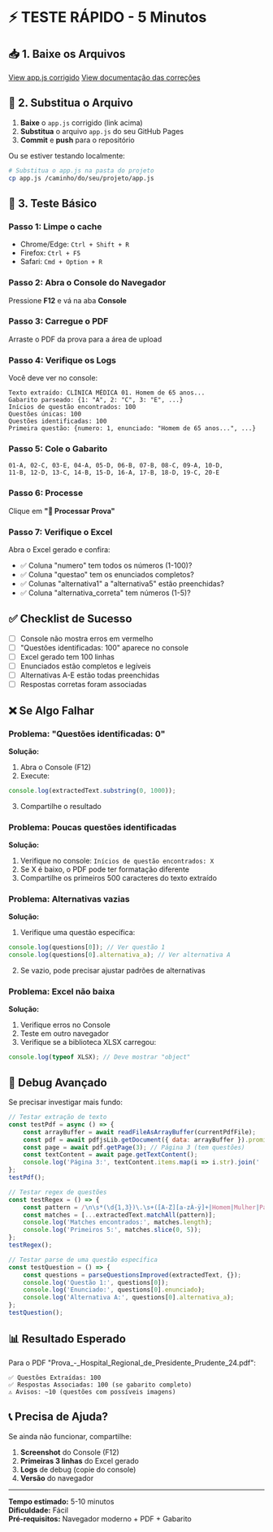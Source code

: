 # ⚡ TESTE RÁPIDO - 5 Minutos

## 📥 1. Baixe os Arquivos

[View app.js corrigido](computer:///mnt/user-data/outputs/app.js)
[View documentação das correções](computer:///mnt/user-data/outputs/CORRECOES_APLICADAS.md)

## 🔄 2. Substitua o Arquivo

1. **Baixe** o `app.js` corrigido (link acima)
2. **Substitua** o arquivo `app.js` do seu GitHub Pages
3. **Commit** e **push** para o repositório

Ou se estiver testando localmente:
```bash
# Substitua o app.js na pasta do projeto
cp app.js /caminho/do/seu/projeto/app.js
```

## 🧪 3. Teste Básico

### Passo 1: Limpe o cache
- Chrome/Edge: `Ctrl + Shift + R`
- Firefox: `Ctrl + F5`
- Safari: `Cmd + Option + R`

### Passo 2: Abra o Console do Navegador
Pressione **F12** e vá na aba **Console**

### Passo 3: Carregue o PDF
Arraste o PDF da prova para a área de upload

### Passo 4: Verifique os Logs
Você deve ver no console:
```
Texto extraído: CLÍNICA MÉDICA 01. Homem de 65 anos...
Gabarito parseado: {1: "A", 2: "C", 3: "E", ...}
Inícios de questão encontrados: 100
Questões únicas: 100
Questões identificadas: 100
Primeira questão: {numero: 1, enunciado: "Homem de 65 anos...", ...}
```

### Passo 5: Cole o Gabarito
```
01-A, 02-C, 03-E, 04-A, 05-D, 06-B, 07-B, 08-C, 09-A, 10-D, 
11-B, 12-D, 13-C, 14-B, 15-D, 16-A, 17-B, 18-D, 19-C, 20-E
```

### Passo 6: Processe
Clique em **"🚀 Processar Prova"**

### Passo 7: Verifique o Excel
Abra o Excel gerado e confira:
- ✅ Coluna "numero" tem todos os números (1-100)?
- ✅ Coluna "questao" tem os enunciados completos?
- ✅ Colunas "alternativa1" a "alternativa5" estão preenchidas?
- ✅ Coluna "alternativa_correta" tem números (1-5)?

## ✅ Checklist de Sucesso

- [ ] Console não mostra erros em vermelho
- [ ] "Questões identificadas: 100" aparece no console
- [ ] Excel gerado tem 100 linhas
- [ ] Enunciados estão completos e legíveis
- [ ] Alternativas A-E estão todas preenchidas
- [ ] Respostas corretas foram associadas

## ❌ Se Algo Falhar

### Problema: "Questões identificadas: 0"

**Solução:**
1. Abra o Console (F12)
2. Execute:
```javascript
console.log(extractedText.substring(0, 1000));
```
3. Compartilhe o resultado

### Problema: Poucas questões identificadas

**Solução:**
1. Verifique no console: `Inícios de questão encontrados: X`
2. Se X é baixo, o PDF pode ter formatação diferente
3. Compartilhe os primeiros 500 caracteres do texto extraído

### Problema: Alternativas vazias

**Solução:**
1. Verifique uma questão específica:
```javascript
console.log(questions[0]); // Ver questão 1
console.log(questions[0].alternativa_a); // Ver alternativa A
```
2. Se vazio, pode precisar ajustar padrões de alternativas

### Problema: Excel não baixa

**Solução:**
1. Verifique erros no Console
2. Teste em outro navegador
3. Verifique se a biblioteca XLSX carregou:
```javascript
console.log(typeof XLSX); // Deve mostrar "object"
```

## 🔬 Debug Avançado

Se precisar investigar mais fundo:

```javascript
// Testar extração de texto
const testPdf = async () => {
    const arrayBuffer = await readFileAsArrayBuffer(currentPdfFile);
    const pdf = await pdfjsLib.getDocument({ data: arrayBuffer }).promise;
    const page = await pdf.getPage(3); // Página 3 (tem questões)
    const textContent = await page.getTextContent();
    console.log('Página 3:', textContent.items.map(i => i.str).join(' '));
};
testPdf();

// Testar regex de questões
const testRegex = () => {
    const pattern = /\n\s*(\d{1,3})\.\s+([A-Z][a-zÀ-ÿ]+|Homem|Mulher|Paciente)/g;
    const matches = [...extractedText.matchAll(pattern)];
    console.log('Matches encontrados:', matches.length);
    console.log('Primeiros 5:', matches.slice(0, 5));
};
testRegex();

// Testar parse de uma questão específica
const testQuestion = () => {
    const questions = parseQuestionsImproved(extractedText, {});
    console.log('Questão 1:', questions[0]);
    console.log('Enunciado:', questions[0].enunciado);
    console.log('Alternativa A:', questions[0].alternativa_a);
};
testQuestion();
```

## 📊 Resultado Esperado

Para o PDF "Prova_-_Hospital_Regional_de_Presidente_Prudente_24.pdf":

```
✅ Questões Extraídas: 100
✅ Respostas Associadas: 100 (se gabarito completo)
⚠️ Avisos: ~10 (questões com possíveis imagens)
```

## 📞 Precisa de Ajuda?

Se ainda não funcionar, compartilhe:

1. **Screenshot** do Console (F12)
2. **Primeiras 3 linhas** do Excel gerado
3. **Logs** de debug (copie do console)
4. **Versão** do navegador

---

**Tempo estimado:** 5-10 minutos  
**Dificuldade:** Fácil  
**Pré-requisitos:** Navegador moderno + PDF + Gabarito
